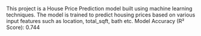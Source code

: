 This project is a House Price Prediction model built using machine learning techniques. The model is trained to predict housing prices based on various input features such as location, total_sqft, bath etc.
Model Accuracy (R² Score): 0.744
